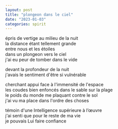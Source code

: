 ```yaml
---
layout: post
title: "plongeon dans le ciel"
date: "2023-01-03"
categories: spirit
---
```



épris de vertige au milieu de la nuit  
la distance étant tellement grande  
entre nous et les étoiles  
dans un plongeon vers le ciel  
j'ai eu peur de tomber dans le vide  

devant la profondeur de la nuit  
j'avais le sentiment d'être si vulnérable  

cherchant appui face à l'immensité de l'espace  
les coudes bien enfoncés dans le sable sur la plage  
le poids du monde me plaquant contre le sol  
j'ai vu ma place dans l'ordre des choses  

témoin d'une Intelligence supérieure à l’œuvre  
j'ai senti que pour le reste de ma vie  
je pouvais Lui faire confiance  
